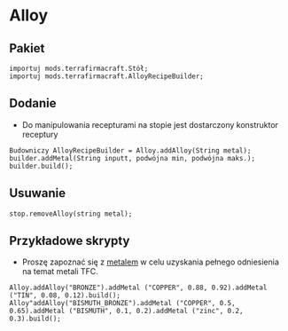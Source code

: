 # Alloy

## Pakiet
```zenscript
importuj mods.terrafirmacraft.Stół;
importuj mods.terrafirmacraft.AlloyRecipeBuilder;
```

## Dodanie
- Do manipulowania recepturami na stopie jest dostarczony konstruktor receptury
```zenscript
Budowniczy AlloyRecipeBuilder = Alloy.addAlloy(String metal);
builder.addMetal(String inputt, podwójna min, podwójna maks.);
builder.build();
```

## Usuwanie

```zenscript
stop.removeAlloy(string metal);
```

## Przykładowe skrypty
- Proszę zapoznać się z [metalem](/Mods/Terrafirmacraft/Metal) w celu uzyskania pełnego odniesienia na temat metali TFC.
```zenscript
Alloy.addAlloy("BRONZE").addMetal ("COPPER", 0.88, 0.92).addMetal ("TIN", 0.08, 0.12).build();
Alloy"addAlloy("BISMUTH_BRONZE").addMetal ("COPPER", 0.5, 0.65).addMetal ("BISMUTH", 0.1, 0.2).addMetal ("zinc", 0.2, 0.3).build();
```